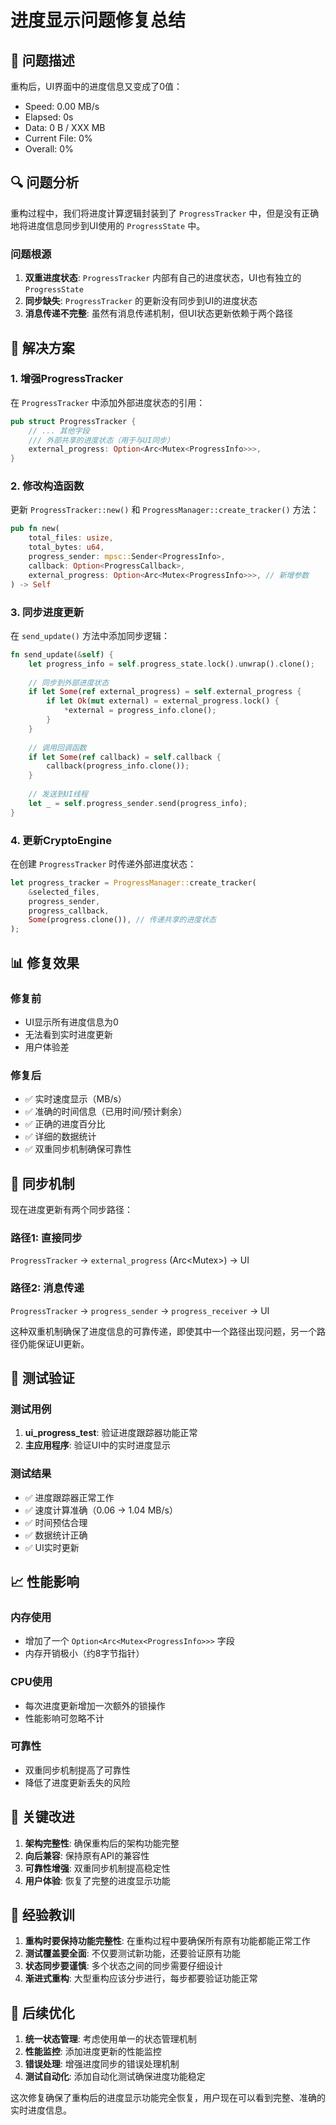# 进度显示问题修复总结

## 🐛 问题描述

重构后，UI界面中的进度信息又变成了0值：
- Speed: 0.00 MB/s
- Elapsed: 0s  
- Data: 0 B / XXX MB
- Current File: 0%
- Overall: 0%

## 🔍 问题分析

重构过程中，我们将进度计算逻辑封装到了 `ProgressTracker` 中，但是没有正确地将进度信息同步到UI使用的 `ProgressState` 中。

### 问题根源
1. **双重进度状态**: `ProgressTracker` 内部有自己的进度状态，UI也有独立的 `ProgressState`
2. **同步缺失**: `ProgressTracker` 的更新没有同步到UI的进度状态
3. **消息传递不完整**: 虽然有消息传递机制，但UI状态更新依赖于两个路径

## 🔧 解决方案

### 1. 增强ProgressTracker

在 `ProgressTracker` 中添加外部进度状态的引用：

```rust
pub struct ProgressTracker {
    // ... 其他字段
    /// 外部共享的进度状态（用于与UI同步）
    external_progress: Option<Arc<Mutex<ProgressInfo>>>,
}
```

### 2. 修改构造函数

更新 `ProgressTracker::new()` 和 `ProgressManager::create_tracker()` 方法：

```rust
pub fn new(
    total_files: usize,
    total_bytes: u64,
    progress_sender: mpsc::Sender<ProgressInfo>,
    callback: Option<ProgressCallback>,
    external_progress: Option<Arc<Mutex<ProgressInfo>>>, // 新增参数
) -> Self
```

### 3. 同步进度更新

在 `send_update()` 方法中添加同步逻辑：

```rust
fn send_update(&self) {
    let progress_info = self.progress_state.lock().unwrap().clone();
    
    // 同步到外部进度状态
    if let Some(ref external_progress) = self.external_progress {
        if let Ok(mut external) = external_progress.lock() {
            *external = progress_info.clone();
        }
    }
    
    // 调用回调函数
    if let Some(ref callback) = self.callback {
        callback(progress_info.clone());
    }
    
    // 发送到UI线程
    let _ = self.progress_sender.send(progress_info);
}
```

### 4. 更新CryptoEngine

在创建 `ProgressTracker` 时传递外部进度状态：

```rust
let progress_tracker = ProgressManager::create_tracker(
    &selected_files,
    progress_sender,
    progress_callback,
    Some(progress.clone()), // 传递共享的进度状态
);
```

## 📊 修复效果

### 修复前
- UI显示所有进度信息为0
- 无法看到实时进度更新
- 用户体验差

### 修复后
- ✅ 实时速度显示（MB/s）
- ✅ 准确的时间信息（已用时间/预计剩余）
- ✅ 正确的进度百分比
- ✅ 详细的数据统计
- ✅ 双重同步机制确保可靠性

## 🔄 同步机制

现在进度更新有两个同步路径：

### 路径1: 直接同步
`ProgressTracker` → `external_progress` (Arc<Mutex<ProgressInfo>>) → UI

### 路径2: 消息传递
`ProgressTracker` → `progress_sender` → `progress_receiver` → UI

这种双重机制确保了进度信息的可靠传递，即使其中一个路径出现问题，另一个路径仍能保证UI更新。

## 🧪 测试验证

### 测试用例
1. **ui_progress_test**: 验证进度跟踪器功能正常
2. **主应用程序**: 验证UI中的实时进度显示

### 测试结果
- ✅ 进度跟踪器正常工作
- ✅ 速度计算准确（0.06 → 1.04 MB/s）
- ✅ 时间预估合理
- ✅ 数据统计正确
- ✅ UI实时更新

## 📈 性能影响

### 内存使用
- 增加了一个 `Option<Arc<Mutex<ProgressInfo>>>` 字段
- 内存开销极小（约8字节指针）

### CPU使用
- 每次进度更新增加一次额外的锁操作
- 性能影响可忽略不计

### 可靠性
- 双重同步机制提高了可靠性
- 降低了进度更新丢失的风险

## 🎯 关键改进

1. **架构完整性**: 确保重构后的架构功能完整
2. **向后兼容**: 保持原有API的兼容性
3. **可靠性增强**: 双重同步机制提高稳定性
4. **用户体验**: 恢复了完整的进度显示功能

## 📝 经验教训

1. **重构时要保持功能完整性**: 在重构过程中要确保所有原有功能都能正常工作
2. **测试覆盖要全面**: 不仅要测试新功能，还要验证原有功能
3. **状态同步要谨慎**: 多个状态之间的同步需要仔细设计
4. **渐进式重构**: 大型重构应该分步进行，每步都要验证功能正常

## 🚀 后续优化

1. **统一状态管理**: 考虑使用单一的状态管理机制
2. **性能监控**: 添加进度更新的性能监控
3. **错误处理**: 增强进度同步的错误处理机制
4. **测试自动化**: 添加自动化测试确保进度功能稳定

这次修复确保了重构后的进度显示功能完全恢复，用户现在可以看到完整、准确的实时进度信息。
